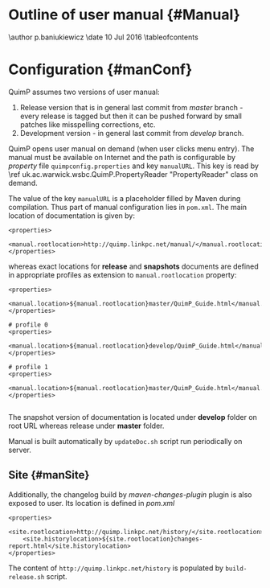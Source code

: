 # Outline of user manual {#Manual}

\author p.baniukiewicz
\date 10 Jul 2016
\tableofcontents

# Configuration {#manConf}

QuimP assumes two versions of user manual:

1. Release version that is in general last commit from *master* branch - every release is tagged but then it can be pushed forward by small patches like misspelling corrections, etc.
2. Development version - in general last commit from *develop* branch.

QuimP opens user manual on demand (when user clicks menu entry). The manual must be available on
Internet and the path is configurable by *property* file `quimpconfig.properties` and key `manualURL`.
This key is read by \ref uk.ac.warwick.wsbc.QuimP.PropertyReader "PropertyReader" class on demand.

The value of the key `manualURL` is a placeholder filled by Maven during compilation. Thus part
of manual configuration lies in `pom.xml`. The main location of documentation is given by:

```
<properties>
    <manual.rootlocation>http://quimp.linkpc.net/manual/</manual.rootlocation>
</properties>
```

whereas exact locations for **release** and **snapshots** documents are defined in appropriate profiles
as extension to `manual.rootlocation` property:

```
<properties>
        <manual.location>${manual.rootlocation}master/QuimP_Guide.html</manual.location>
</properties>

# profile 0
<properties>
        <manual.location>${manual.rootlocation}develop/QuimP_Guide.html</manual.location>
</properties>

# profile 1
<properties>
        <manual.location>${manual.rootlocation}master/QuimP_Guide.html</manual.location>
</properties>
      
```

The snapshot version of documentation is located under **develop** folder on root URL whereas release under **master** folder.

Manual is built automatically by `updateDoc.sh` script run periodically on server.

## Site {#manSite}

Additionally, the changelog build by *maven-changes-plugin* plugin is also exposed to user. Its location is defined in *pom.xml*


```
<properties>
    <site.rootlocation>http://quimp.linkpc.net/history/</site.rootlocation>
    <site.historylocation>${site.rootlocation}changes-report.html</site.historylocation>
</properties>
```  

The content of `http://quimp.linkpc.net/history` is populated by `build-release.sh` script.